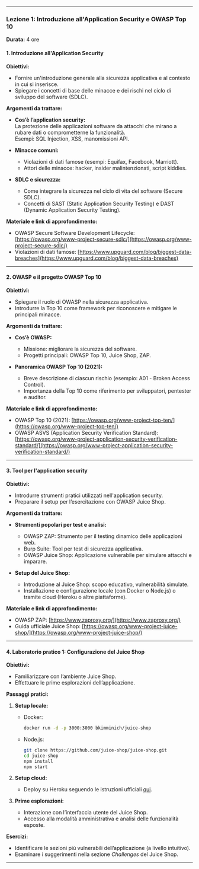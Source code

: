 
---

### **Lezione 1: Introduzione all'Application Security e OWASP Top 10**  
**Durata:** 4 ore  

#### **1. Introduzione all'Application Security**
**Obiettivi:**  
- Fornire un'introduzione generale alla sicurezza applicativa e al contesto in cui si inserisce.  
- Spiegare i concetti di base delle minacce e dei rischi nel ciclo di sviluppo del software (SDLC).  

**Argomenti da trattare:**  
- **Cos’è l’application security:**  
  La protezione delle applicazioni software da attacchi che mirano a rubare dati o comprometterne la funzionalità.  
  Esempi: SQL Injection, XSS, manomissioni API.  

- **Minacce comuni:**  
  - Violazioni di dati famose (esempi: Equifax, Facebook, Marriott).  
  - Attori delle minacce: hacker, insider malintenzionati, script kiddies.  

- **SDLC e sicurezza:**  
  - Come integrare la sicurezza nel ciclo di vita del software (Secure SDLC).  
  - Concetti di SAST (Static Application Security Testing) e DAST (Dynamic Application Security Testing).  

**Materiale e link di approfondimento:**  
- OWASP Secure Software Development Lifecycle: [https://owasp.org/www-project-secure-sdlc/](https://owasp.org/www-project-secure-sdlc/)  
- Violazioni di dati famose: [https://www.upguard.com/blog/biggest-data-breaches](https://www.upguard.com/blog/biggest-data-breaches)  

---

#### **2. OWASP e il progetto OWASP Top 10**  
**Obiettivi:**  
- Spiegare il ruolo di OWASP nella sicurezza applicativa.  
- Introdurre la Top 10 come framework per riconoscere e mitigare le principali minacce.  

**Argomenti da trattare:**  
- **Cos’è OWASP:**  
  - Missione: migliorare la sicurezza del software.  
  - Progetti principali: OWASP Top 10, Juice Shop, ZAP.  

- **Panoramica OWASP Top 10 (2021):**  
  - Breve descrizione di ciascun rischio (esempio: A01 - Broken Access Control).  
  - Importanza della Top 10 come riferimento per sviluppatori, pentester e auditor.  

**Materiale e link di approfondimento:**  
- OWASP Top 10 (2021): [https://owasp.org/www-project-top-ten/](https://owasp.org/www-project-top-ten/)  
- OWASP ASVS (Application Security Verification Standard): [https://owasp.org/www-project-application-security-verification-standard/](https://owasp.org/www-project-application-security-verification-standard/)  

---

#### **3. Tool per l'application security**  
**Obiettivi:**  
- Introdurre strumenti pratici utilizzati nell'application security.  
- Preparare il setup per l’esercitazione con OWASP Juice Shop.  

**Argomenti da trattare:**  
- **Strumenti popolari per test e analisi:**  
  - OWASP ZAP: Strumento per il testing dinamico delle applicazioni web.  
  - Burp Suite: Tool per test di sicurezza applicativa.  
  - OWASP Juice Shop: Applicazione vulnerabile per simulare attacchi e imparare.  

- **Setup del Juice Shop:**  
  - Introduzione al Juice Shop: scopo educativo, vulnerabilità simulate.  
  - Installazione e configurazione locale (con Docker o Node.js) o tramite cloud (Heroku o altre piattaforme).  

**Materiale e link di approfondimento:**  
- OWASP ZAP: [https://www.zaproxy.org/](https://www.zaproxy.org/)  
- Guida ufficiale Juice Shop: [https://owasp.org/www-project-juice-shop/](https://owasp.org/www-project-juice-shop/)  

---

#### **4. Laboratorio pratico 1: Configurazione del Juice Shop**  
**Obiettivi:**  
- Familiarizzare con l’ambiente Juice Shop.  
- Effettuare le prime esplorazioni dell’applicazione.  

**Passaggi pratici:**  
1. **Setup locale:**  
   - Docker:  
     ```bash
     docker run -d -p 3000:3000 bkimminich/juice-shop
     ```  
   - Node.js:  
     ```bash
     git clone https://github.com/juice-shop/juice-shop.git
     cd juice-shop
     npm install
     npm start
     ```  

2. **Setup cloud:**  
   - Deploy su Heroku seguendo le istruzioni ufficiali [qui](https://github.com/juice-shop/juice-shop#deploy-to-heroku).  

3. **Prime esplorazioni:**  
   - Interazione con l’interfaccia utente del Juice Shop.  
   - Accesso alla modalità amministrativa e analisi delle funzionalità esposte.  

**Esercizi:**  
- Identificare le sezioni più vulnerabili dell’applicazione (a livello intuitivo).  
- Esaminare i suggerimenti nella sezione *Challenges* del Juice Shop.  

---